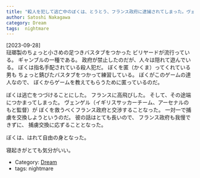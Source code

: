 ```yaml
---
title: "殺人を犯して逃亡中のぼくは、とうとう、フランス政府に逮捕されてしまった。ヴェンゲルが政府と交渉して、ぼくを解放してくれた ---とても珍しいハッピーエンドの夢だった"
author: Satoshi Nakagawa
category: Dream
tags:  nightmare
---
```


[2023-09-28]  
 琺瑯製のちょっと小さめの足つきバスタブをつかった
ビリヤードが流行っている。
ギャンブルの一種である。
政府が禁止したのだが、人々は隠れて遊んでいる。
ぼくは指名手配されている殺人犯だ。
ぼくを匿（かくま）ってくれている男も
ちょっと錆びたバスタブをつかって練習している。
ぼくがこのゲームの達人なので、
ぼくからゲームを教えてもらうために匿っているのだ。

 ぼくは逃亡をつづけることにした。
フランスに高飛びした。
そして、その途端につかまってしまった。
ヴェンゲル（イギリスサッカーチーム、アーセナルのもと監督）が
ぼくを救うべくフランス政府と交渉することなった。
一対一で捕虜を交換しようというのだ。
彼の話はとても長いので、
フランス政府も我慢できずに、
捕虜交換に応ずることとなった。

 ぼくは、はれて自由の身となった。

 寝起きがとても気分がいい。

- Category: [Dream](categories.html#Dream)
- tags:  nightmare
